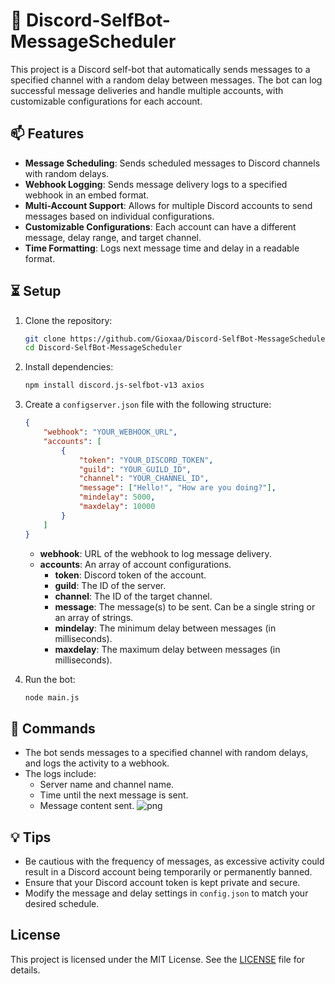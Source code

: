 # 📖 Discord-SelfBot-MessageScheduler
This project is a Discord self-bot that automatically sends messages to a specified channel with a random delay between messages. The bot can log successful message deliveries and handle multiple accounts, with customizable configurations for each account.

## 📫 Features

- **Message Scheduling**: Sends scheduled messages to Discord channels with random delays.
- **Webhook Logging**: Sends message delivery logs to a specified webhook in an embed format.
- **Multi-Account Support**: Allows for multiple Discord accounts to send messages based on individual configurations.
- **Customizable Configurations**: Each account can have a different message, delay range, and target channel.
- **Time Formatting**: Logs next message time and delay in a readable format.
  
## ⏳ Setup

1. Clone the repository:
    ```bash
    git clone https://github.com/Gioxaa/Discord-SelfBot-MessageScheduler.git
    cd Discord-SelfBot-MessageScheduler
    ```

2. Install dependencies:
    ```bash
    npm install discord.js-selfbot-v13 axios
    ```

3. Create a `configserver.json` file with the following structure:
    ```json
    {
        "webhook": "YOUR_WEBHOOK_URL",
        "accounts": [
            {
                "token": "YOUR_DISCORD_TOKEN",
                "guild": "YOUR_GUILD_ID",
                "channel": "YOUR_CHANNEL_ID",
                "message": ["Hello!", "How are you doing?"],
                "mindelay": 5000,
                "maxdelay": 10000
            }
        ]
    }
    ```

    - **webhook**: URL of the webhook to log message delivery.
    - **accounts**: An array of account configurations.
        - **token**: Discord token of the account.
        - **guild**: The ID of the server.
        - **channel**: The ID of the target channel.
        - **message**: The message(s) to be sent. Can be a single string or an array of strings.
        - **mindelay**: The minimum delay between messages (in milliseconds).
        - **maxdelay**: The maximum delay between messages (in milliseconds).

4. Run the bot:
    ```bash
    node main.js
    ```

## 💬 Commands

- The bot sends messages to a specified channel with random delays, and logs the activity to a webhook.
- The logs include:
  - Server name and channel name.
  - Time until the next message is sent.
  - Message content sent.
 ![png]([URL_GAMBAR](https://cdn.discordapp.com/attachments/1292881258862477395/1320719131917680681/image.png?ex=676a9f0a&is=67694d8a&hm=8e339274b2d9a9bd07496da52f1275e755addde1ae1d675fe52fb3e0d6df2826&))


## 💡 Tips

- Be cautious with the frequency of messages, as excessive activity could result in a Discord account being temporarily or permanently banned.
- Ensure that your Discord account token is kept private and secure.
- Modify the message and delay settings in `config.json` to match your desired schedule.

## License

This project is licensed under the MIT License. See the [LICENSE](LICENSE) file for details.
